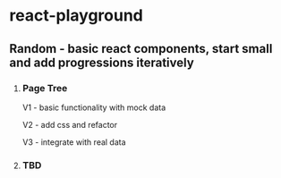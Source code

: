 # react-playground

## Random - basic react components, start small and add progressions iteratively

1. ### Page Tree

   V1 - basic functionality with mock data

   V2 - add css and refactor

   V3 - integrate with real data

2. ### TBD
